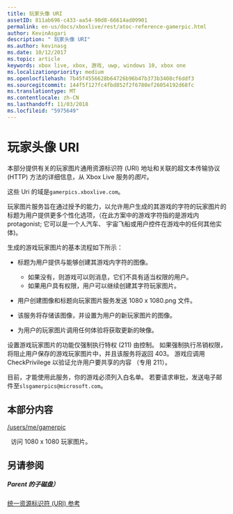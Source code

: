 ```yaml
---
title: 玩家头像 URI
assetID: 811ab696-c433-aa54-90d8-66614ad09901
permalink: en-us/docs/xboxlive/rest/atoc-reference-gamerpic.html
author: KevinAsgari
description: " 玩家头像 URI"
ms.author: kevinasg
ms.date: 10/12/2017
ms.topic: article
keywords: xbox live, xbox, 游戏, uwp, windows 10, xbox one
ms.localizationpriority: medium
ms.openlocfilehash: 7b45f4556628b64726b96b47b373b3408cf6ddf3
ms.sourcegitcommit: 144f5f127fc4fbd852f2f6780ef26054192d68fc
ms.translationtype: MT
ms.contentlocale: zh-CN
ms.lasthandoff: 11/03/2018
ms.locfileid: "5975649"
---
```

# <a name="gamerpic-uris"></a>玩家头像 URI
 
本部分提供有关的玩家图片通用资源标识符 (URI) 地址和关联的超文本传输协议 (HTTP) 方法的详细信息，从 Xbox Live 服务的*图片*。
 
这些 Uri 的域是`gamerpics.xboxlive.com`。
 
玩家图片服务旨在通过授予的能力，以允许用户生成的其游戏的字符的玩家图片的标题为用户提供更多个性化选项，（在此方案中的游戏字符指的是游戏内 protagonist; 它可以是一个人汽车、 宇宙飞船或用户控件在游戏中的任何其他实体)。
 
生成的游戏玩家图片的基本流程如下所示：
 
   * 标题为用户提供与能够创建其游戏内字符的图像。 
     * 如果没有，则游戏可以则消息，它们不具有适当权限的用户。
     * 如果用户具有权限，用户可以继续创建其字符玩家图片。
  
   * 用户创建图像和标题向玩家图片服务发送 1080 x 1080.png 文件。
   * 该服务将存储该图像，并设置为用户的新玩家图片的图像。
   * 为用户的玩家图片调用任何体验将获取更新的映像。
  
设置游戏玩家图片的功能仅强制执行特权 (211) 由控制。 如果强制执行吊销权限，将阻止用户保存的游戏玩家图片中，并且该服务将返回 403。 游戏应调用 CheckPrivilege 以验证允许用户要共享的内容 （专用 211）。
 
目前，才能使用此服务，你的游戏必须列入白名单。 若要请求审批，发送电子邮件至`slsgamerpics@microsoft.com`。
 
<a id="ID4EGC"></a>

 
## <a name="in-this-section"></a>本部分内容

[/users/me/gamerpic](uri-usersmegamerpic.md)

&nbsp;&nbsp;访问 1080 x 1080 玩家图片。
 
<a id="ID4EMC"></a>

 
## <a name="see-also"></a>另请参阅
 
<a id="ID4EOC"></a>

 
##### <a name="parent"></a>Parent 的子磁盘） 

[统一资源标识符 (URI) 参考](../atoc-xboxlivews-reference-uris.md)

   